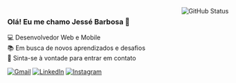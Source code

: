<img align='right' src="https://github-readme-stats.vercel.app/api?username=jesse-barbosa&show_icons=true&title_color=42f551&text_color=FFF&icon_color=42f551&bg_color=0D1017&hide_border=true&cache_seconds=2300" alt="GitHub Status">

### Olá! Eu me chamo Jessé Barbosa 👋

💻 Desenvolvedor Web e Mobile <br />
📚 Em busca de novos aprendizados e desafios <br />
💬 Sinta-se à vontade para entrar em contato <br />

[![Gmail](https://img.shields.io/badge/Gmail-D14836?style=for-the-badge&logo=gmail&logoColor=white)](mailto:barbosajesse419@gmail.com)
[![LinkedIn](https://img.shields.io/badge/LinkedIn-0077B5?style=for-the-badge&logo=linkedin&logoColor=white)](https://www.linkedin.com/in/jesse-barbosa-moreira-129446274/)
[![Instagram](https://img.shields.io/badge/Instagram-E4405F?style=for-the-badge&logo=instagram&logoColor=white)](https://www.instagram.com/jessebm.br/)

